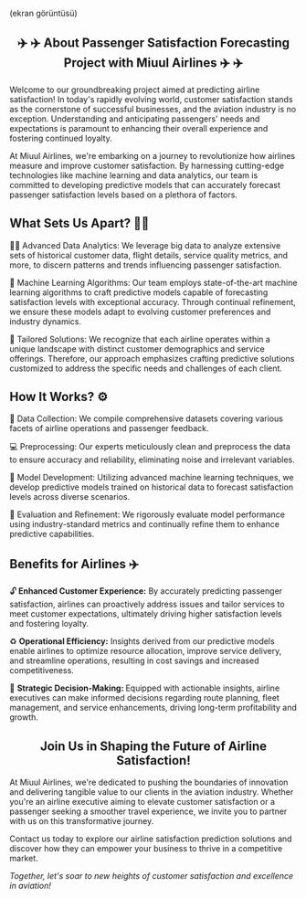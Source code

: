 (ekran görüntüsü)


<h2 align="center">✈️ ✈️  About Passenger Satisfaction Forecasting Project with Miuul Airlines  ✈️ ✈️</h2>

<p <a> Welcome to our groundbreaking project aimed at predicting airline satisfaction! In today's rapidly evolving world, customer satisfaction stands as the cornerstone of successful businesses, and the aviation industry is no exception. Understanding and anticipating passengers' needs and expectations is paramount to enhancing their overall experience and fostering continued loyalty. </a>

<a> At Miuul Airlines, we're embarking on a journey to revolutionize how airlines measure and improve customer satisfaction. By harnessing cutting-edge technologies like machine learning and data analytics, our team is committed to developing predictive models that can accurately forecast passenger satisfaction levels based on a plethora of factors.</a>

<h2> What Sets Us Apart? 👯‍♂️ </h2>

<p <a> 🕵️‍♂️ Advanced Data Analytics: We leverage big data to analyze extensive sets of historical customer data, flight details, service quality metrics, and more, to discern patterns and trends influencing passenger satisfaction.</a>

<a> 🦾 Machine Learning Algorithms: Our team employs state-of-the-art machine learning algorithms to craft predictive models capable of forecasting satisfaction levels with exceptional accuracy. Through continual refinement, we ensure these models adapt to evolving customer preferences and industry dynamics.</a>

<a> 🤌 Tailored Solutions: We recognize that each airline operates within a unique landscape with distinct customer demographics and service offerings. Therefore, our approach emphasizes crafting predictive solutions customized to address the specific needs and challenges of each client.</a>

<h2> How It Works? ⚙️ </h2>

<p <a> 🙌 Data Collection: We compile comprehensive datasets covering various facets of airline operations and passenger feedback.</a>

<p <a> 💻 Preprocessing: Our experts meticulously clean and preprocess the data to ensure accuracy and reliability, eliminating noise and irrelevant variables.</a>

<p <a> 💾 Model Development: Utilizing advanced machine learning techniques, we develop predictive models trained on historical data to forecast satisfaction levels across diverse scenarios.</a>

<p <a> 🔑 Evaluation and Refinement: We rigorously evaluate model performance using industry-standard metrics and continually refine them to enhance predictive capabilities.</a>

<h2> Benefits for Airlines ✈️ </h2>

<p <a> 🔓<b> Enhanced Customer Experience:</b> By accurately predicting passenger satisfaction, airlines can proactively address issues and tailor services to meet customer expectations, ultimately driving higher satisfaction levels and fostering loyalty.</a>

<p <a> ♻️ <b>Operational Efficiency:</b> Insights derived from our predictive models enable airlines to optimize resource allocation, improve service delivery, and streamline operations, resulting in cost savings and increased competitiveness.</a>

<p <a> 📢  <b>Strategic Decision-Making: </b> Equipped with actionable insights, airline executives can make informed decisions regarding route planning, fleet management, and service enhancements, driving long-term profitability and growth.</a>


<h2 align="center"> Join Us in Shaping the Future of Airline Satisfaction! </h2>

  
<p <a> At Miuul Airlines, we're dedicated to pushing the boundaries of innovation and delivering tangible value to our clients in the aviation industry. Whether you're an airline executive aiming to elevate customer satisfaction or a passenger seeking a smoother travel experience, we invite you to partner with us on this transformative journey.</a>

<p <a> Contact us today to explore our airline satisfaction prediction solutions and discover how they can empower your business to thrive in a competitive market.</a>

<p <a><em> Together, let's soar to new heights of customer satisfaction and excellence in aviation!</em></a>






